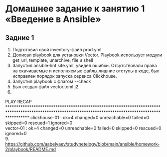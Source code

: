 # Домашнее задание к занятию 1 «Введение в Ansible»

## Задние 1
1. Подготовил свой inventory-файл prod.yml
2. Дописал playbook для установки Vector. Playbook использует модули get_url, template, unarchive, file и shell
5. Запустил ansible-lint site.yml, увидел  ошибки. Отсутствовали права на скачиваемые и исполняемые файлы,лишние отступы в коде, был исправлен порядок запуска сервиса Clickhouse.
6. Запустил playbook с флагом --check
7. Был создан файл vector.toml.j2
8. 
PLAY RECAP *********************************************************************************************************************************************************
clickhouse-01              : ok=4    changed=0    unreachable=0    failed=0    skipped=0    rescued=1    ignored=0   
vector-01                  : ok=4    changed=0    unreachable=0    failed=0    skipped=0    rescued=0    ignored=0  
9. https://github.com/aabelyaev/studynetelogy/blob/main/ansible/homework-2/playbook/README.md